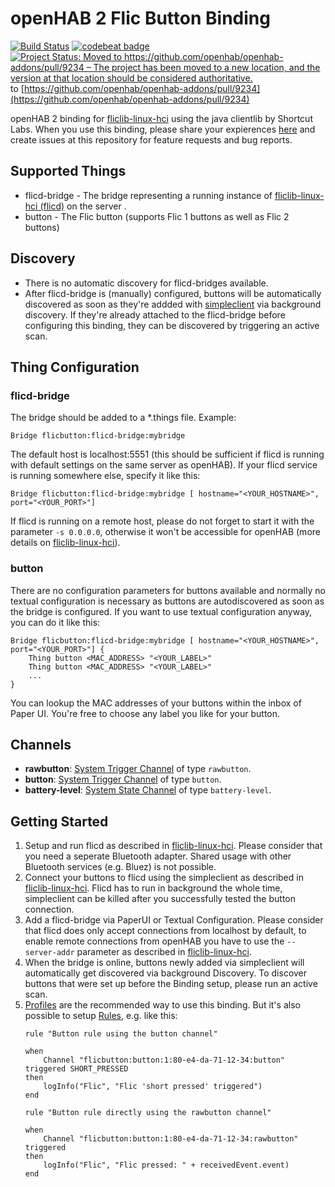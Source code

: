 # openHAB 2 Flic Button Binding 
[![Build Status](https://travis-ci.org/pfink/openhab2-flicbutton.svg?branch=master)](https://travis-ci.org/pfink/openhab2-flicbutton) [![codebeat badge](https://codebeat.co/badges/c5ff5257-96fe-4414-ab57-240fde1dc9e9)](https://codebeat.co/projects/github-com-pfink-openhab2-flicbutton)
[![Project Status: Moved to https://github.com/openhab/openhab-addons/pull/9234 – The project has been moved to a new location, and the version at that location should be considered authoritative.](https://www.repostatus.org/badges/latest/moved.svg)](https://www.repostatus.org/#moved) to [https://github.com/openhab/openhab-addons/pull/9234](https://github.com/openhab/openhab-addons/pull/9234)

openHAB 2 binding for [fliclib-linux-hci](https://github.com/50ButtonsEach/fliclib-linux-hci) using the java clientlib by Shortcut Labs. When you use this binding, please share your expierences [here](https://community.openhab.org/t/how-to-integrate-flic-buttons/4468/12) and create issues at this repository for feature requests and bug reports.

## Supported Things

* flicd-bridge - The bridge representing a running instance of [fliclib-linux-hci (flicd)](https://github.com/50ButtonsEach/fliclib-linux-hci) on the server .
* button - The Flic button (supports Flic 1 buttons as well as Flic 2 buttons)

## Discovery

* There is no automatic discovery for flicd-bridges available.
* After flicd-bridge is (manually) configured, buttons will be automatically discovered as soon as they're addded with [simpleclient](https://github.com/50ButtonsEach/fliclib-linux-hci) via background discovery. If they're already attached to the flicd-bridge before configuring this binding, they can be discovered by triggering an active scan.

## Thing Configuration

### flicd-bridge

The bridge should be added to a *.things file. Example:

```
Bridge flicbutton:flicd-bridge:mybridge
```

The default host is localhost:5551 (this should be sufficient if flicd is running with default settings on the same server as openHAB). If your flicd service is running somewhere else, specify it like this:

```
Bridge flicbutton:flicd-bridge:mybridge [ hostname="<YOUR_HOSTNAME>",  port="<YOUR_PORT>"]
```

If flicd is running on a remote host, please do not forget to start it with the parameter `-s 0.0.0.0`, otherwise it won't be accessible for openHAB (more details on [fliclib-linux-hci](https://github.com/50ButtonsEach/fliclib-linux-hci)).

### button

There are no configuration parameters for buttons available and normally no textual configuration is necessary as buttons are autodiscovered as soon as the bridge is configured. If you want to use textual configuration anyway, you can do it like this:

```
Bridge flicbutton:flicd-bridge:mybridge [ hostname="<YOUR_HOSTNAME>",  port="<YOUR_PORT>"] {
    Thing button <MAC_ADDRESS> "<YOUR_LABEL>"
    Thing button <MAC_ADDRESS> "<YOUR_LABEL>"
    ...
}
```

You can lookup the MAC addresses of your buttons within the inbox of Paper UI. You're free to choose any label you like for your button.

## Channels

* **rawbutton**: [System Trigger Channel](https://www.openhab.org/docs/developer/bindings/thing-xml.html#system-trigger-channel-types) of type `rawbutton`.
* **button**: [System Trigger Channel](https://www.openhab.org/docs/developer/bindings/thing-xml.html#system-trigger-channel-types) of type `button`.
* **battery-level**: [System State Channel](https://www.openhab.org/docs/developer/bindings/thing-xml.html#system-state-channel-types) of type `battery-level`.

## Getting Started

1. Setup and run flicd as described in [fliclib-linux-hci](https://github.com/50ButtonsEach/fliclib-linux-hci). Please consider that you need a seperate Bluetooth adapter. Shared usage with other Bluetooth services (e.g. Bluez) is not possible.
1. Connect your buttons to flicd using the simpleclient as described in [fliclib-linux-hci](https://github.com/50ButtonsEach/fliclib-linux-hci). Flicd has to run in background the whole time, simpleclient can be killed after you successfully tested the button connection.
1. Add a flicd-bridge via PaperUI or Textual Configuration. Please consider that flicd does only accept connections from localhost by default, to enable remote connections from openHAB you have to use the `--server-addr` parameter as described in [fliclib-linux-hci](https://github.com/50ButtonsEach/fliclib-linux-hci).
1. When the bridge is online, buttons newly added via simpleclient will automatically get discovered via background Discovery. To discover buttons that were set up before the Binding setup, please run an active scan.
1. [Profiles](https://www.openhab.org/docs/configuration/items.html#profiles) are the recommended way to use this binding. But it's also possible to setup [Rules](https://www.openhab.org/docs/configuration/rules-dsl.html), e.g. like this:
    ```
    rule "Button rule using the button channel"

    when
        Channel "flicbutton:button:1:80-e4-da-71-12-34:button" triggered SHORT_PRESSED
    then
        logInfo("Flic", "Flic 'short pressed' triggered")
    end

    rule "Button rule directly using the rawbutton channel"

    when
        Channel "flicbutton:button:1:80-e4-da-71-12-34:rawbutton" triggered
    then
        logInfo("Flic", "Flic pressed: " + receivedEvent.event)
    end
    ```
